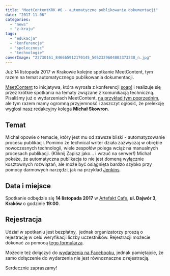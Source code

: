 ```yaml
---
title: "MeetContentKRK #6 - automatyczne publikowanie dokumentacji"
date: "2017-11-06"
categories:
  - "news"
  - "z-kraju"
tags:
  - "edukacja"
  - "konferencje"
  - "spolecznosc"
  - "technologie"
coverImage: "22730161_846665912170145_5052329604003373238_n.jpg"
---
```


Już 14 listopada 2017 w Krakowie kolejne spotkanie MeetContent, tym razem na temat automatycznego publikowania dokumentacji.

[MeetContent](http://meetcontent.org/) to inicjatywa, która wyrosła z konferencji [soap!](http://soapconf.com/) i realizuje się przez krótkie spotkania na tematy związane z komunikacją techniczną. Pisaliśmy już o wydarzeniach MeetContent, [na przykład tym poprzednim](http://techwriter.pl/relacja-z-krakowskiego-meetcontent-30-05-17/), ale tym razem mamy ogromną przyjemność i zaszczyt ogłosić, że prelekcję wygłosi nasz redakcyjny kolega **Michał Skowron**.

## Temat

Michał opowie o temacie, który jest mu od zawsze bliski - automatyzowanie procesu publikacji. Pomimo że technical writer działa zazwyczaj w obrębie nowoczesnych technologii, wiele zespołów polega wciąż na manualnych procesach publikacji. (Kliknij Zapisz jako... i wrzuć na serwer!) Michał pokaże, że automatyczna publikacja to nie jest domeną wyłącznie kosztownych rozwiązań, ale może być osiągnięta bardzo szybko przy pomocy darmowych narzędzi, jak na przykład [Jenkins](https://jenkins.io/).

## Data i miejsce

Spotkanie odbędzie się **14 listopada 2017** w [Artefakt Cafe](https://www.facebook.com/artefakt.cafe/), **ul. Dajwór 3, Kraków** o godzinie **19:00**.

## Rejestracja

Udział w spotkaniu jest bezpłatny,  jednak organizatorzy proszą o rejestrację w celu weryfikacji liczby uczestników. Rejestracji możecie dokonać za pomocą [tego formularza](https://docs.google.com/forms/d/e/1FAIpQLScphio-y6Xgb6960bmCujgp5lzsuNXMO7b8aaEVxebRb4HL6A/viewform).

Możecie też dołączyć do [wydarzenia na Facebooku](https://www.facebook.com/events/916774748475353), jednak pamiętajcie, że samo dołączenie do wydarzenia nie jest równoznaczne z rejestracją.

Serdecznie zapraszamy!

